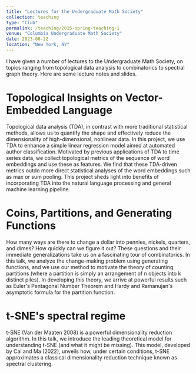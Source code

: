 ```yaml
---
title: "Lectures for the Undergraduate Math Society"
collection: teaching
type: "Club"
permalink: /teaching/2015-spring-teaching-1
venue: "Columbia Undergraduate Math Society"
date: 2023-08-22
location: "New York, NY"
---
```


I have given a number of lectures to the Undergraduate Math Society, on topics ranging from topological data analysis to combinatorics to spectral graph theory. Here are some lecture notes and slides.


Topological Insights on Vector-Embedded Language
======
Topological data analysis (TDA), in contrast with more traditional statistical methods, allows us to quantify the shape and effectively reduce the dimensionality of high-dimensional, nonlinear data. In this project, we use TDA to enhance a simple linear regression model aimed at automated author classification. Motivated by
previous applications of TDA to time series data, we collect topological metrics of the sequence of word embeddings and use these as features. We find that these TDA-driven metrics outdo more direct statistical analyses of the word embeddings such as max or sum pooling. This project sheds light into benefits of incorporating TDA into the natural language processing and general machine learning pipeline.

Coins, Partitions, and Generating Functions
======
How many ways are there to change a dollar into pennies, nickels, quarters, and dimes? How quickly can we figure it out? These questions and their immediate generalizations take us on a fascinating tour of combinatorics. In this talk, we analyze the change-making problem using generating functions, and we use our method to motivate the theory of counting partitions (where a partition is simply an arrangement of n objects into k distinct piles). In developing this theory, we arrive at powerful results such as Euler's Pentagonal Number Theorem and Hardy and Ramanujan's asymptotic formula for the partition function.

t-SNE's spectral regime
======
t-SNE (Van der Maaten 2008) is a powerful dimensionality reduction algorithm. In this talk, we introduce the leading theoretical model for understanding t-SNE (and what it might be missing). This model, developed by Cai and Ma (2022), unveils how, under certain conditions, t-SNE approximates a classical dimensionality reduction technique known as spectral clustering.
